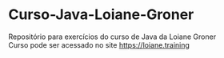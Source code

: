# Curso-Java-Loiane-Groner

Repositório para exercícios do curso de Java da Loiane Groner<br>
Curso pode ser acessado no site https://loiane.training